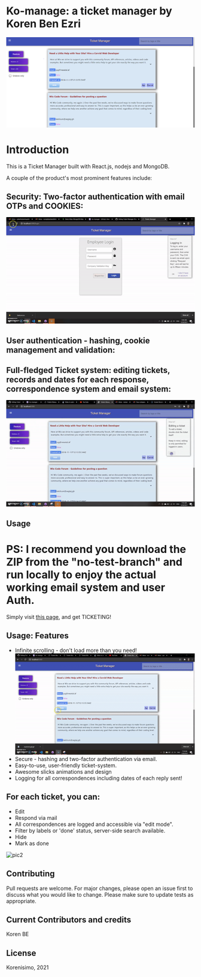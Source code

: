 # Ko-manage: a ticket manager by Koren Ben Ezri
![](main.PNG)
 
# Introduction

This is a Ticket Manager built with React.js, nodejs and MongoDB. 

A couple of the product's most prominent features include:

## Security: Two-factor authentication with email OTPs and COOKIES:
![pic one](mainintrogif.gif)
## User authentication - hashing, cookie management and validation:
## Full-fledged Ticket system: editing tickets, records and dates for each response, correspondence system and email system: 
![gif](editinggif.gif)


## Usage

# PS: I recommend you download the ZIP from the "no-test-branch" and run locally to enjoy the actual working email system and user Auth.

Simply visit [this page](https://ko-manager.herokuapp.com/), and get TICKETING! 


## Usage: Features

* Infinite scrolling - don't load more than you need!
![inf](infinitescroll.gif)
* Secure - hashing and two-factor authentication via email.
* Easy-to-use, user-friendly ticket-system.
* Awesome slicks animations and design
* Logging for all correspondences including dates of each reply sent!


## For each ticket, you can:

* Edit
* Respond via mail
* All correspondences are logged and accessible via "edit mode".
* Filter by labels or 'done' status, server-side search available.
* Hide
* Mark as done

![pic2](slick.PNG)

## Contributing
Pull requests are welcome. For major changes, please open an issue first to discuss what you would like to change.
Please make sure to update tests as appropriate.

## Current Contributors and credits

Koren BE


## License
Korenisimo, 2021

